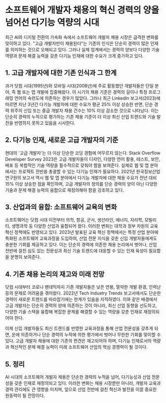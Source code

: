 # 소프트웨어 개발자 채용의 혁신 경력의 양을 넘어선 다기능 역량의 시대

최근 AI와 디지털 전환의 가속화 속에서 소프트웨어 개발자 채용 시장은 급격한 변화를 맞이하고 있다. "고급 개발자만이  채용된다"는 기존의 인식은 단순히 경력이 많은 인재를 의미하는 것으로 오해되고 있다. 그러나 실제 업계에서는 경력의 양보다 다양한 기술 역량과 문제 해결 능력을 갖춘 다기능 인재에 대한 수요가 크게 증가하고 있다.

## 1. 고급 개발자에 대한 기존 인식과 그 한계

과거 닷컴 시대(1995년)와 모바일 시대(2008년)에 주로 활동했던 개발자들은 단일 분야, 즉 웹 또는 앱 개발에  집중해왔다. 이 시기의 채용 기준은 경력의 길이나 특정 프로그래밍 언어의 숙련도에 의존하는 경우가 많았다. 그러나 최근  LinkedIn 보고서(2023)에 따르면 지난 3년간 다기능 개발자에 대한 수요가 평균 25% 이상 상승한 반면, 단순 경력  위주의 신입 또는 중급 개발자 채용 건수는 10% 이상 감소한 것으로 나타났다. 이는 단순히 경력의 누적으로 평가하는 기존 채용  기준이 더 이상 최신 산업 트렌드와 기술 발전을 반영하지 못하고 있음을 시사한다.

## 2. 다기능 인재, 새로운 고급 개발자의 기준

현대의 '고급 개발자'는 더 이상 단순한 코딩 경험에 머무르지 않는다. Stack Overflow Developer  Survey 2023은 고급 개발자들이 디자인, 다양한 언어 활용, 테스트, 보안, 배포 등 복합적인 기술 역량을 필수적으로  갖춰야 함을 보여준다. 실제로 웹 및 앱 분야에서는 프로젝트 전반을 총괄할 수 있는 다기능 인재가 필요하다. 2021년  한국정보산업연구원의 보고서 역시 웹 및 앱 분야에서 다기능 개발자에 대한 채용 수요가 전년 대비 15% 이상 상승한 점을  확인하며, 고급 개발자의 정의를 단순 경력의 양이 아닌 다양한 기술과 문제 해결 능력의 융합으로 재정의해야 함을 강조하고 있다.

## 3. 산업과의 융합: 소프트웨어 교육의 변화

소프트웨어는 닷컴 시대 이전부터 의학, 항공, 군사, 생산라인, 에너지, 지리학, 모빌리티, 생명과학 등 다양한 산업과  융합되어 왔다. 이러한 변화는 대학과 정부 차원의 교육 혁신 정책에도 반영되고 있다. 2023년 발표된 교육 혁신 정책에서는 특정 산업 분야에 특화된 소프트웨어 교육과정을 도입하여, 산업 전문 지식을 갖춘 신입 개발자들에게도 충분한 기회를 제공하고 있다.  이는 단순히 경력에 의존한 채용 논리에서 벗어나, 산업 전반에 걸친 심도 있는 전문성과 최신 기술 트렌드에 대응할 수 있는 인재  육성이 필요함을 분명히 보여준다.

## 4. 기존 채용 논리의 재고와 미래 전망

닷컴 시대부터 코로나 팬데믹까지 기존 개발자들은 낮은 연봉, 열악한 개발 환경, 인력난 등의 문제로 어려움을 겪어왔다.  2022년 Tech Industry Trends 보고서에서도 단순한 경력이 새로운 트렌드를 따라잡기에는 한계가 있음을 지적하였다. 이와 같은 배경에서 고급 개발자는 단순히 경력의 양에 의존하는 것이 아니라, 최신 산업 동향을 선도하고, 다양한 기술 스택을  융합해 복잡한 문제를 해결할 수 있는 역량을 갖춘 인재로 재정의되어야 한다.

이제 신입 개발자들도 최신 트렌드를 반영한 교육과정을 통해 산업 전문성을 갖추게 되면, 운에 의존하거나 단순 경력의 누적에  의한 평가에서 벗어나 무한한 기회를 맞이할 수 있다. 고급 개발자 채용에 대한 기존의 편견은 재고되어야 하며, 다기능 인재로서의  역량과 혁신적인 문제 해결 능력이 미래 소프트웨어 산업의 핵심 경쟁력이 될 것이다.

## 5. 정리

AI 시대의 소프트웨어 개발자 채용은 단순한 경력의 누적을 넘어, 다기능성과 산업 전문성을 갖춘 인재로 재정의되고 있다.  이러한 변화는 채용 시장뿐만 아니라, 개발자 교육과 경력 관리에도 큰 영향을 미치며, 앞으로 산업 전반에 걸친 혁신과 발전을 이끌 중요한 원동력이 될 전망이다.

